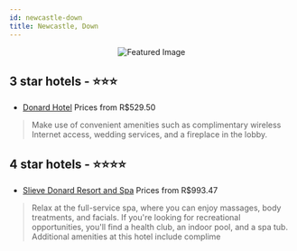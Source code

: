 ```yaml
---
id: newcastle-down
title: Newcastle, Down
---
```


<center><img src="https://i.travelapi.com/hotels/1000000/900000/890600/890512/d08077a4_z.jpg" alt="Featured Image" /></center>


##  3 star hotels - ⭐️⭐️⭐️

-    [Donard Hotel](https://us.hurb.com/hotels/newcastle/donard-hotel-JNP-JP919582?cmp=18055) Prices from R$529.50
   > Make use of convenient amenities such as complimentary wireless Internet access, wedding services, and a fireplace in the lobby.

##  4 star hotels - ⭐️⭐️⭐️⭐️

-    [Slieve Donard Resort and Spa](https://us.hurb.com/hotels/newcastle/slieve-donard-resort-and-spa-JNP-JP232688?cmp=18055) Prices from R$993.47
   > Relax at the full-service spa, where you can enjoy massages, body treatments, and facials. If you're looking for recreational opportunities, you'll find a health club, an indoor pool, and a spa tub. Additional amenities at this hotel include complime
